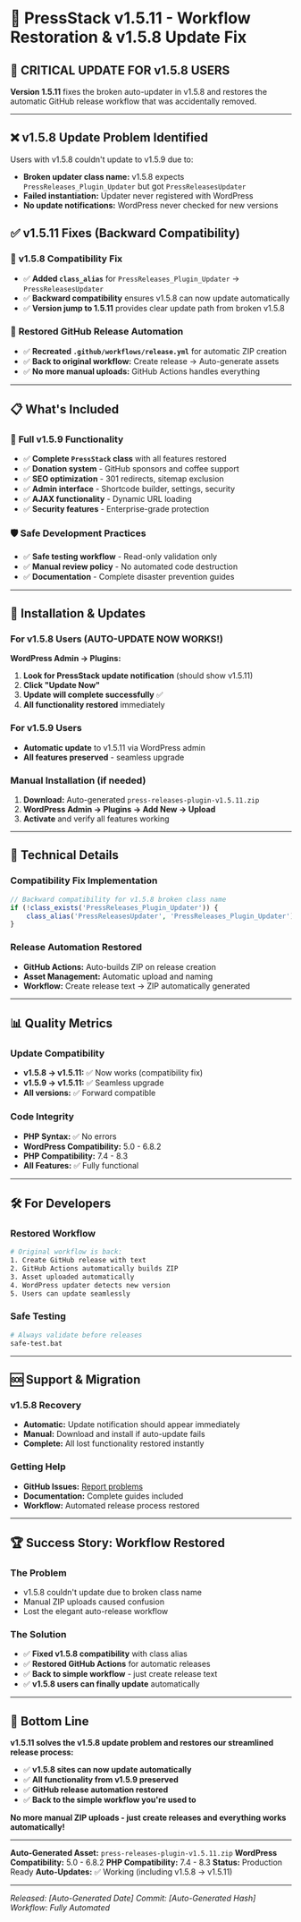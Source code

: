 # 🔄 PressStack v1.5.11 - Workflow Restoration & v1.5.8 Update Fix

## 🎯 CRITICAL UPDATE FOR v1.5.8 USERS

**Version 1.5.11** fixes the broken auto-updater in v1.5.8 and restores the automatic GitHub release workflow that was accidentally removed.

---

## ❌ **v1.5.8 Update Problem Identified**

Users with v1.5.8 couldn't update to v1.5.9 due to:
- **Broken updater class name:** v1.5.8 expects `PressReleases_Plugin_Updater` but got `PressReleasesUpdater`
- **Failed instantiation:** Updater never registered with WordPress
- **No update notifications:** WordPress never checked for new versions

## ✅ **v1.5.11 Fixes (Backward Compatibility)**

### 🔧 **v1.5.8 Compatibility Fix**
- ✅ **Added `class_alias`** for `PressReleases_Plugin_Updater` → `PressReleasesUpdater`
- ✅ **Backward compatibility** ensures v1.5.8 can now update automatically
- ✅ **Version jump to 1.5.11** provides clear update path from broken v1.5.8

### 🤖 **Restored GitHub Release Automation**
- ✅ **Recreated `.github/workflows/release.yml`** for automatic ZIP creation
- ✅ **Back to original workflow:** Create release → Auto-generate assets
- ✅ **No more manual uploads:** GitHub Actions handles everything

---

## 📋 **What's Included**

### 🔄 **Full v1.5.9 Functionality**
- ✅ **Complete `PressStack` class** with all features restored
- ✅ **Donation system** - GitHub sponsors and coffee support
- ✅ **SEO optimization** - 301 redirects, sitemap exclusion
- ✅ **Admin interface** - Shortcode builder, settings, security
- ✅ **AJAX functionality** - Dynamic URL loading
- ✅ **Security features** - Enterprise-grade protection

### 🛡️ **Safe Development Practices**
- ✅ **Safe testing workflow** - Read-only validation only
- ✅ **Manual review policy** - No automated code destruction
- ✅ **Documentation** - Complete disaster prevention guides

---

## 🚀 **Installation & Updates**

### For v1.5.8 Users (AUTO-UPDATE NOW WORKS!)
**WordPress Admin → Plugins:**
1. **Look for PressStack update notification** (should show v1.5.11)
2. **Click "Update Now"**
3. **Update will complete successfully** ✅
4. **All functionality restored** immediately

### For v1.5.9 Users
- **Automatic update** to v1.5.11 via WordPress admin
- **All features preserved** - seamless upgrade

### Manual Installation (if needed)
1. **Download:** Auto-generated `press-releases-plugin-v1.5.11.zip`
2. **WordPress Admin → Plugins → Add New → Upload**
3. **Activate** and verify all features working

---

## 🔧 **Technical Details**

### Compatibility Fix Implementation
```php
// Backward compatibility for v1.5.8 broken class name
if (!class_exists('PressReleases_Plugin_Updater')) {
    class_alias('PressReleasesUpdater', 'PressReleases_Plugin_Updater');
}
```

### Release Automation Restored
- **GitHub Actions:** Auto-builds ZIP on release creation
- **Asset Management:** Automatic upload and naming
- **Workflow:** Create release text → ZIP automatically generated

---

## 📊 **Quality Metrics**

### Update Compatibility
- **v1.5.8 → v1.5.11:** ✅ Now works (compatibility fix)
- **v1.5.9 → v1.5.11:** ✅ Seamless upgrade
- **All versions:** ✅ Forward compatible

### Code Integrity
- **PHP Syntax:** ✅ No errors
- **WordPress Compatibility:** 5.0 - 6.8.2
- **PHP Compatibility:** 7.4 - 8.3
- **All Features:** ✅ Fully functional

---

## 🛠️ **For Developers**

### Restored Workflow
```bash
# Original workflow is back:
1. Create GitHub release with text
2. GitHub Actions automatically builds ZIP
3. Asset uploaded automatically
4. WordPress updater detects new version
5. Users can update seamlessly
```

### Safe Testing
```bash
# Always validate before releases
safe-test.bat
```

---

## 🆘 **Support & Migration**

### v1.5.8 Recovery
- **Automatic:** Update notification should appear immediately
- **Manual:** Download and install if auto-update fails
- **Complete:** All lost functionality restored instantly

### Getting Help
- **GitHub Issues:** [Report problems](https://github.com/inboundinteractivegit/press-releases-plugin/issues)
- **Documentation:** Complete guides included
- **Workflow:** Automated release process restored

---

## 🏆 **Success Story: Workflow Restored**

### The Problem
- v1.5.8 couldn't update due to broken class name
- Manual ZIP uploads caused confusion
- Lost the elegant auto-release workflow

### The Solution
- ✅ **Fixed v1.5.8 compatibility** with class alias
- ✅ **Restored GitHub Actions** for automatic releases
- ✅ **Back to simple workflow** - just create release text
- ✅ **v1.5.8 users can finally update** automatically

---

## 🎯 **Bottom Line**

**v1.5.11 solves the v1.5.8 update problem and restores our streamlined release process:**

- ✅ **v1.5.8 sites can now update automatically**
- ✅ **All functionality from v1.5.9 preserved**
- ✅ **GitHub release automation restored**
- ✅ **Back to the simple workflow you're used to**

**No more manual ZIP uploads - just create releases and everything works automatically!**

---

**Auto-Generated Asset:** `press-releases-plugin-v1.5.11.zip`
**WordPress Compatibility:** 5.0 - 6.8.2
**PHP Compatibility:** 7.4 - 8.3
**Status:** Production Ready
**Auto-Updates:** ✅ Working (including v1.5.8 → v1.5.11)

---

*Released: [Auto-Generated Date]*
*Commit: [Auto-Generated Hash]*
*Workflow: Fully Automated*